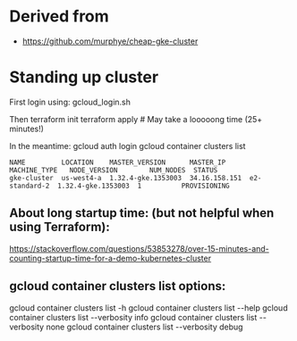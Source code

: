 
# Derived from
- https://github.com/murphye/cheap-gke-cluster

# Standing up cluster

First login using:
     gcloud_login.sh

Then
    terraform init
    terraform apply # May take a looooong time (25+ minutes!)

In the meantime:
    gcloud auth login
    gcloud container clusters list

    NAME         LOCATION    MASTER_VERSION      MASTER_IP      MACHINE_TYPE   NODE_VERSION        NUM_NODES  STATUS
    gke-cluster  us-west4-a  1.32.4-gke.1353003  34.16.158.151  e2-standard-2  1.32.4-gke.1353003  1          PROVISIONING

## About long startup time: (but not helpful when using Terraform):
https://stackoverflow.com/questions/53853278/over-15-minutes-and-counting-startup-time-for-a-demo-kubernetes-cluster

## gcloud container clusters list options:

gcloud container clusters list -h
gcloud container clusters list --help
gcloud container clusters list --verbosity info
gcloud container clusters list --verbosity none
gcloud container clusters list --verbosity debug


